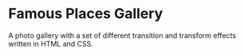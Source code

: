 # Famous Places Gallery

A photo gallery with a set of different transition and transform effects written in HTML and CSS.
